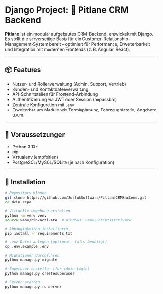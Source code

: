 # Django Project: 🚗 Pitlane CRM Backend

**Pitlane** ist ein modular aufgebautes CRM-Backend, entwickelt mit Django. Es stellt die serverseitige Basis für ein Customer-Relationship-Management-System bereit – optimiert für Performance, Erweiterbarkeit und Integration mit modernen Frontends (z. B. Angular, React).

---

## 📦 Features

- Nutzer- und Rollenverwaltung (Admin, Support, Vertrieb)
- Kunden- und Kontaktdatenverwaltung
- API-Schnittstellen für Frontend-Anbindung
- Authentifizierung via JWT oder Session (anpassbar)
- Zentrale Konfiguration mit `.env`
- Erweiterbar um Module wie Terminplanung, Fahrzeughistorie, Angebote u.v.m.

---

## 🔧 Voraussetzungen

- Python 3.10+
- pip
- Virtualenv (empfohlen)
- PostgreSQL/MySQL/SQLite (je nach Konfiguration)

---

## 🚀 Installation

```bash
# Repository klonen
git clone https://github.com/JustubSoftware/PitlaneCRMBackend.git
cd dein-repo

# Virtuelle Umgebung erstellen
python -m venv venv
source venv/bin/activate  # Windows: venv\Scripts\activate

# Abhängigkeiten installieren
pip install -r requirements.txt

# .env Datei anlegen (optional, falls benötigt)
cp .env.example .env

# Migrationen durchführen
python manage.py migrate

# Superuser erstellen (für Admin-Login)
python manage.py createsuperuser

# Server starten
python manage.py runserver

